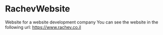 # RachevWebsite
Website for a website development company
You can see the website in the following url: https://www.rachev.co.il
